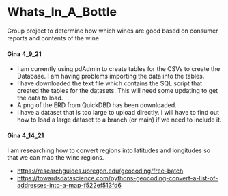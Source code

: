 # Whats_In_A_Bottle
Group project to determine how which wines are good based on consumer reports and contents of the wine

#### Gina 4_9_21
* I am currently using pdAdmin to create tables for the CSVs to create the Database. I am having problems importing the data into the tables.
* I have downloaded the text file which contains the SQL script that created the tables for the datasets. This will need some updating to get the data to load.
* A png of the ERD from QuickDBD has been downloaded. 
* I have a dataset that is too large to upload directly. I will have to find out how to load a large dataset to a branch (or main) if we need to include it.

#### Gina 4_14_21
I am researching how to convert regions into latitudes and longitudes so that we can map the wine regions.
* https://researchguides.uoregon.edu/geocoding/free-batch
* https://towardsdatascience.com/pythons-geocoding-convert-a-list-of-addresses-into-a-map-f522ef513fd6

